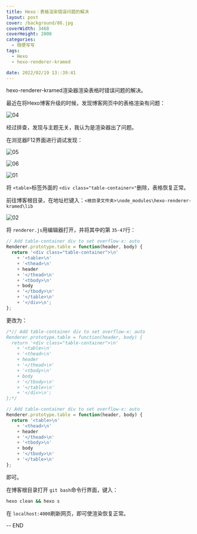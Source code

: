 ```yaml
---
title: Hexo：表格渲染错误问题的解决
layout: post
cover: /background/86.jpg
coverWidth: 3468
coverHeight: 2000
categories:
  - 随便写写
tags:
  - Hexo
  - hexo-renderer-kramed

date: 2022/02/19 13::39:41
---
```

hexo-renderer-kramed渲染器渲染表格时错误问题的解决。

<!--more-->

最近在将Hexo博客升级的时候，发现博客网页中的表格渲染有问题：

![04](https://cdn.jsdelivr.net/gh/imageurl/fly6022@master/images/posts/2022-02-19-01/04.png)

经过排查，发现与主题无关，我认为是渲染器出了问题。

在浏览器F12界面进行调试发现：

![05](https://cdn.jsdelivr.net/gh/imageurl/fly6022@master/images/posts/2022-02-19-01/05.png)

![06](https://cdn.jsdelivr.net/gh/imageurl/fly6022@master/images/posts/2022-02-19-01/06.png)

![01](https://cdn.jsdelivr.net/gh/imageurl/fly6022@master/images/posts/2022-02-19-01/01.png)

将 ``<table>``标签外面的 ``<div class="table-container>"``删除，表格恢复正常。

前往博客根目录，在地址栏键入：``<根目录文件夹>\node_modules\hexo-renderer-kramed\lib``

![02](https://cdn.jsdelivr.net/gh/imageurl/fly6022@master/images/posts/2022-02-19-01/02.png)

将 ``renderer.js``用编辑器打开，并将其中的第 ``35-47``行：

```js
// Add table-container div to set overflow-x: auto
Renderer.prototype.table = function(header, body) {
  return '<div class="table-container">\n'
    + '<table>\n'
    + '<thead>\n'
    + header
    + '</thead>\n'
    + '<tbody>\n'
    + body
    + '</tbody>\n'
    + '</table>\n'
    + '</div>\n';
};
```

更改为：

```js
/*// Add table-container div to set overflow-x: auto
Renderer.prototype.table = function(header, body) {
  return '<div class="table-container">\n'
    + '<table>\n'
    + '<thead>\n'
    + header
    + '</thead>\n'
    + '<tbody>\n'
    + body
    + '</tbody>\n'
    + '</table>\n'
    + '</div>\n';
};*/

// Add table-container div to set overflow-x: auto
Renderer.prototype.table = function(header, body) {
  return '<table>\n'
    + '<thead>\n'
    + header
    + '</thead>\n'
    + '<tbody>\n'
    + body
    + '</tbody>\n'
    + '</table>\n'
};
```

即可。

在博客根目录打开 ``git bash``命令行界面，键入：

```bash
hexo clean && hexo s
```

在 ``localhost:4000``刷新网页，即可使渲染恢复正常。

-- END

